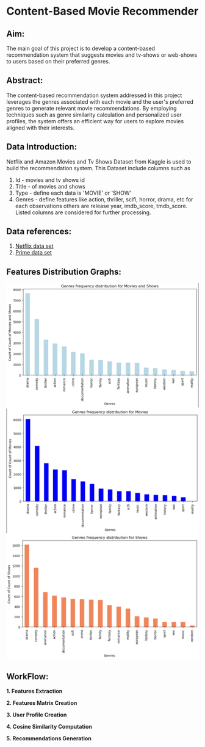 # Content-Based Movie Recommender

## Aim: 
The main goal of this project is to develop a content-based recommendation system that suggests movies and tv-shows or web-shows to users based on their preferred genres. 

## Abstract:
The content-based recommendation system addressed in this project leverages the genres associated with each movie and the user's preferred genres to generate relevant movie recommendations. By employing techniques such as genre similarity calculation and personalized user profiles, the system offers an efficient way for users to explore movies aligned with their interests. 

## Data Introduction:
Netflix and Amazon Movies and Tv Shows Dataset from Kaggle is used to build the recommendation system. This Dataset include columns such as 
1. Id - movies and tv shows id
2. Title - of movies and shows
3. Type - define each data is 'MOVIE' or 'SHOW'
4. Genres - define features like action, thriller, scifi, horror, drama, etc for each observations
others are release year, imdb_score, tmdb_score. Listed columns are considered for further processing.

## Data references: 
1. [Netflix data set](https://www.kaggle.com/datasets/shivamb/netflix-shows)
2. [Prime data set](https://www.kaggle.com/datasets/shivamb/amazon-prime-movies-and-tv-shows)

## Features Distribution Graphs:
![1](https://github.com/Rajwaghela369/Content-based-recommendation-system/blob/b51d073a7f5549db9baf8ad7c577f5f1837216e9/Assets/Graph%201.png)
![2](https://github.com/Rajwaghela369/Content-based-recommendation-system/blob/b51d073a7f5549db9baf8ad7c577f5f1837216e9/Assets/Graph%202.png)
![3](https://github.com/Rajwaghela369/Content-based-recommendation-system/blob/b51d073a7f5549db9baf8ad7c577f5f1837216e9/Assets/Graph%203.png)

## WorkFlow:
**1. Features Extraction**

**2. Features Matrix Creation**

**3. User Profile Creation**

**4. Cosine Similarity Computation**

**5. Recommendations Generation**
